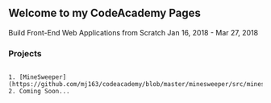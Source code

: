 ## Welcome to my CodeAcademy Pages
Build Front-End Web Applications from Scratch Jan 16, 2018 - Mar 27, 2018

### Projects


```

1. [MineSweeper](https://github.com/mj163/codeacademy/blob/master/minesweeper/src/minesweeper.js)
2. Coming Soon...


